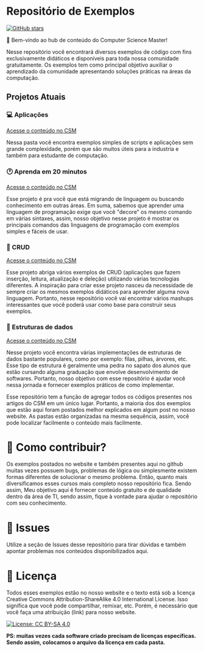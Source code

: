

# Repositório de Exemplos

[![GitHub stars](https://img.shields.io/github/stars/ComputerScienceMaster/Exemplos.svg?style=social&label=Star&maxAge=2592000)](https://GitHub.com/ComputerScienceMaster/Exemplos/stargazers/)



 👋 Bem-vindo ao hub de conteúdo do Computer Science Master! 

Nesse repositório você encontrará diversos exemplos de código com fins exclusivamente didáticos e disponíveis para toda nossa comunidade gratuitamente. Os exemplos tem como principal objetivo auxiliar o aprendizado da comunidade apresentando soluções práticas na áreas da computação. 



## Projetos Atuais

### 💻 Aplicações

[Acesse o conteúdo no CSM](https://www.computersciencemaster.com.br/exemplos-de-aplicacoes/)

Nessa pasta você encontra exemplos simples de scripts e aplicações sem grande complexidade, porém que são muitos úteis para a industria e também para estudante de computação.

### 🕐 Aprenda em 20 minutos

[Acesse o conteúdo no CSM](https://www.computersciencemaster.com.br/aprenda-em-20-minutos/)

Esse projeto é pra você que está migrando de linguagem ou buscando conhecimento em outras áreas. Em suma, sabemos que aprender uma linguagem de programação exige que você "decore" os mesmo comando em várias sintaxes, assim, nosso objetivo nesse projeto é mostrar os principais comandos das linguagens de programação com exemplos simples e fáceis de usar.

### 🔑 CRUD

[Acesse o conteúdo no CSM](https://www.computersciencemaster.com.br/exemplos-de-crud/)

Esse projeto abriga vários exemplos de CRUD (aplicações que fazem inserção, leitura, atualização e deleção) utilizando várias tecnologias diferentes. A inspiração para criar esse projeto nasceu da necessidade de sempre criar os mesmos exemplos didáticos para aprender alguma nova linguagem. Portanto, nesse repositório você vai encontrar vários mashups interessantes que você poderá usar como base para construir seus exemplos.

###  🧠 Estruturas de dados

[Acesse o conteúdo no CSM](https://www.computersciencemaster.com.br/exercicios-de-estrutura-de-dados/)

Nesse projeto você encontra várias implementações de estruturas de dados bastante populares, como por exemplo: filas, pilhas, árvores, etc. Esse tipo de estrutura é geralmente uma pedra no sapato dos alunos que estão cursando alguma graduação que envolve desenvolvimento de softwares. Portanto, nosso objetivo com esse repositório é ajudar você nessa jornada e fornecer exemplos práticos de como implementar. 


Esse repositório tem a função de agregar todos os códigos presentes nos artigos do CSM em um único lugar. Portanto, a maioria dos dos exemplos que estão aqui foram postados melhor explicados em algum post no nosso website. As pastas estão organizadas na mesma sequência, assim, você pode localizar facilmente o conteúdo mais facilmente.

# 🌟 Como contribuir?

Os exemplos postados no website e também presentes aqui no github muitas vezes possuem bugs, problemas de lógica ou simplesmente existem formas diferentes de solucionar o mesmo problema. Então, quanto mais diversificamos esses cursos mais completo nosso repositório fica. Sendo assim, Meu objetivo aqui é fornecer conteúdo gratuito e de qualidade dentro da área de TI, sendo assim, fique à vontade para ajudar o repositório com seu conhecimento. 

# 🎯 Issues

Utilize a seção de Issues desse repositório para tirar dúvidas e também apontar problemas nos conteúdos disponibilizados aqui.

# 📄 Licença 

Todos esses exemplos estão no nosso website e o texto está sob a licença Creative Commons Attribution-ShareAlike 4.0 International License. Isso significa que você pode compartilhar, remixar, etc. Porém, é necessário que você faça uma atribuição (link) para nosso website.

[![License: CC BY-SA 4.0](https://img.shields.io/badge/License-CC%20BY--SA%204.0-lightgrey.svg)](https://creativecommons.org/licenses/by-sa/4.0/)

**PS: muitas vezes cada software criado precisam de licenças específicas. Sendo assim, colocamos o arquivo da licença em cada pasta.**
